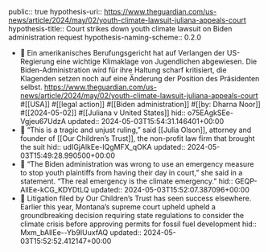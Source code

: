 public:: true
hypothesis-uri:: https://www.theguardian.com/us-news/article/2024/may/02/youth-climate-lawsuit-juliana-appeals-court
hypothesis-title:: Court strikes down youth climate lawsuit on Biden administration request
hypothesis-naming-scheme:: 0.2.0

- 📝 Ein amerikanisches Berufungsgericht hat auf Verlangen der US-Regierung eine wichtige Klimaklage von Jugendlichen abgewiesen. Die Biden-Administration wird für ihre Haltung scharf kritisiert, die Klagenden setzen noch auf eine Änderung der Position des Präsidenten selbst. https://www.theguardian.com/us-news/article/2024/may/02/youth-climate-lawsuit-juliana-appeals-court #[[USA]] #[[legal action]] #[[Biden administration]] #[[by: Dharna Noor]] #[[2024-05-02]] #[[Juliana v United States]]
  hid:: o75EAgkSEe-Vgjeu67UdzA
  updated:: 2024-05-03T15:54:31.146401+00:00
- 📌 “This is a tragic and unjust ruling,” said [[Julia Olson]], attorney and founder of [[Our Children’s Trust]], the non-profit law firm that brought the suit
  hid:: udIGjAlkEe-IQgMFX_qOKA
  updated:: 2024-05-03T15:49:28.990500+00:00
- 📌 “The Biden administration was wrong to use an emergency measure to stop youth plaintiffs from having their day in court,” she said in a statement. “The real emergency is the climate emergency.”
  hid:: GEQP-AllEe-kCG_KDYDtLQ
  updated:: 2024-05-03T15:52:07.387096+00:00
- 📌 Litigation filed by Our Children’s Trust has seen success elsewhere. Earlier this year, Montana’s supreme court upheld upheld a groundbreaking decision requiring state regulations to consider the climate crisis before approving permits for fossil fuel development
  hid:: Mxm_bAllEe--Yb9IUuxfAQ
  updated:: 2024-05-03T15:52:52.412147+00:00